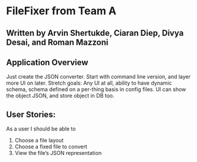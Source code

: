 # FileFixer from Team A

## Written by Arvin Shertukde, Ciaran Diep, Divya Desai, and Roman Mazzoni

## Application Overview

Just create the JSON converter. Start with command line version, and layer more UI on later.
Stretch goals: Any UI at all, ability to have dynamic schema, schema defined on a per-thing
basis in config files. UI can show the object JSON, and store object in DB too.

## User Stories:

As a user I should be able to

1. Choose a file layout
2. Choose a fixed file to convert
3. View the file’s JSON representation
